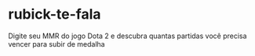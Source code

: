 # rubick-te-fala
Digite seu MMR do jogo Dota 2 e descubra quantas partidas você precisa vencer para subir de medalha
